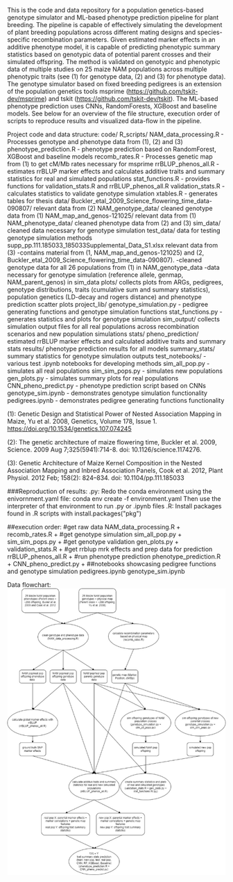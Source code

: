 This is the code and data repository for a population genetics-based genotype simulator and ML-based phenotype prediction pipeline for plant breeding.
The pipeline is capable of effectively simulating the development of plant breeding populations across different mating designs and species-specific recombination parameters.
Given estimated marker effects in an additive phenotype model, it is capable of predicting phenotypic summary statistics based on genotypic data of potential parent crosses
and their simulated offspring. The method is validated on genotypic and phenotypic data of multiple studies on 25 maize NAM populations across multiple phenotypic traits
(see (1) for genotype data, (2) and (3) for phenotype data). The genotype simulator based on fixed breeding pedigrees is an extension of the population genetics tools
msprime (https://github.com/tskit-dev/msprime) and tskit (https://github.com/tskit-dev/tskit). The ML-based phenotype prediction uses CNNs, RandomForests, XGBoost and baseline models.
See below for an overview of the file structure, execution order of scripts to reproduce results and visualized data-flow in the pipeline.



Project code and data structure:
code/
	R_scripts/
		NAM_data_processing.R - Processes genotype and phenotype data from (1), (2) and (3)
		phenotype_prediction.R - phenotype prediction based on RandomForest, XGBoost and baseline models
		recomb_rates.R - Processes genetic map from (1) to get cM/Mb rates necessary for msprime
		rrBLUP_phenos_all.R - estimates rrBLUP marker effects and calculates additive traits and summary statistics for real and simulated populations
		stat_functions.R - provides functions for validation_stats.R and rrBLUP_phenos_all.R
		validation_stats.R - calculates statistics to validate genotype simulation
		xtables.R - generates tables for thesis
	data/ 
		Buckler_etal_2009_Science_flowering_time_data-090807/
			relevant data from (2)
		NAM_genotype_data/
			cleaned genotype data from (1)
		NAM_map_and_genos-121025/
			relevant data from (1)
		NAM_phenotype_data/
			cleaned phenotype data from (2) and (3)
		sim_data/
			cleaned data necessary for genotype simulation
		test_data/
			data for testing genotype simulation methods
		supp_pp.111.185033_185033Supplemental_Data_S1.xlsx relevant data from (3)
	-contains material from (1, NAM_map_and_genos-121025) and (2, Buckler_etal_2009_Science_flowering_time_data-090807).
	-cleaned genotype data for all 26 populations from (1) in NAM_genotype_data
	-data necessary for genotype simulation (reference allele, genmap, NAM_parent_genos) in sim_data
	plots/
		collects plots from ARGs, pedigrees, genotype distributions, traits (cumulative sum and summary statistics), 
		population genetics (LD-decay and rogers distance) and phenotype prediction scatter plots
	project_lib/
		genotype_simulation.py - pedigree generating functions and genotype simulation functions
		stat_functions.py - generates statistics and plots for genotype simulation
	sim_output/
		collects simulation output files for all real populations across recombination scenarios and new population simulations
	stats/
		pheno_prediction/
			estimated rrBLUP marker effects and calculated additive traits and summary stats
			results/
				phenotype prediction results for all models
		summary_stats/
			summary statistics for genotype simulation outputs
	test_notebooks/
		-various test .ipynb notebooks for developing methods
	sim_all_pop.py - simulates all real populations
	sim_sim_pops.py - simulates new populations
	gen_plots.py - simulates summary plots for real populations
	CNN_pheno_predict.py - phenotype prediction script based on CNNs
	genotype_sim.ipynb - demonstrates genotype simulation functionality
	pedigrees.ipynb - demonstrates pedigree generating functions functionality


(1): Genetic Design and Statistical Power of Nested Association Mapping in Maize,
Yu et al. 2008, Genetics, Volume 178, Issue 1. https://doi.org/10.1534/genetics.107.074245

(2): The genetic architecture of maize flowering time, Buckler et al. 2009, 
Science. 2009 Aug 7;325(5941):714-8. doi: 10.1126/science.1174276.

(3): Genetic Architecture of Maize Kernel Composition in the Nested Association Mapping and Inbred Association Panels,
Cook et al. 2012, Plant Physiol. 2012 Feb; 158(2): 824–834. doi: 10.1104/pp.111.185033

###Reproduction of results:
.py:
Redo the conda environment using the enivornment.yaml file:
conda env create -f environment.yaml
Then use the interpreter of that environment to run .py or .ipynb files
.R:
Install packages found in .R scripts with install.packages("pkg")

##execution order:
#get raw data 
NAM_data_processing.R +
recomb_rates.R +
#get genotype simulation
sim_all_pop.py +
sim_sim_pops.py +
#get genotype validation
gen_plots.py +
validation_stats.R + 
#get rrblup mrk effects and prep data for prediction
rrBLUP_phenos_all.R +
#run phenotype prediction
phenotype_prediction.R +
CNN_pheno_predict.py +
##notebooks showcasing pedigree functions and genotype simulation
pedigrees.ipynb
genotype_sim.ipynb

Data flowchart:
![alt text](https://github.com/Phlup/Masterarbeit/blob/main/sim_predict_pipeline.jpg?raw=true)

